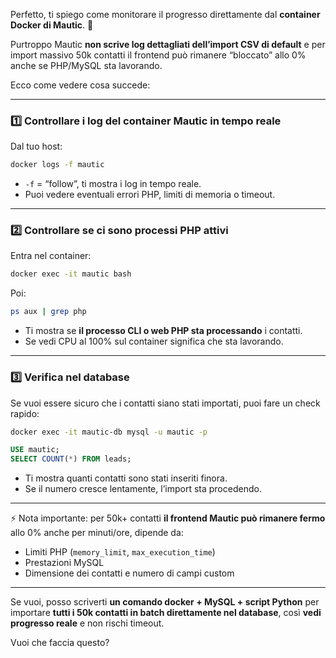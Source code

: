 Perfetto, ti spiego come monitorare il progresso direttamente dal **container Docker di Mautic**. 🔹

Purtroppo Mautic **non scrive log dettagliati dell’import CSV di default** e per import massivo 50k contatti il frontend può rimanere “bloccato” allo 0% anche se PHP/MySQL sta lavorando.

Ecco come vedere cosa succede:

---

### 1️⃣ Controllare i log del container Mautic in tempo reale

Dal tuo host:

```bash
docker logs -f mautic
```

* `-f` = “follow”, ti mostra i log in tempo reale.
* Puoi vedere eventuali errori PHP, limiti di memoria o timeout.

---

### 2️⃣ Controllare se ci sono processi PHP attivi

Entra nel container:

```bash
docker exec -it mautic bash
```

Poi:

```bash
ps aux | grep php
```

* Ti mostra se **il processo CLI o web PHP sta processando** i contatti.
* Se vedi CPU al 100% sul container significa che sta lavorando.

---

### 3️⃣ Verifica nel database

Se vuoi essere sicuro che i contatti siano stati importati, puoi fare un check rapido:

```bash
docker exec -it mautic-db mysql -u mautic -p
```

```sql
USE mautic;
SELECT COUNT(*) FROM leads;
```

* Ti mostra quanti contatti sono stati inseriti finora.
* Se il numero cresce lentamente, l’import sta procedendo.

---

⚡ Nota importante: per 50k+ contatti **il frontend Mautic può rimanere fermo** allo 0% anche per minuti/ore, dipende da:

* Limiti PHP (`memory_limit`, `max_execution_time`)
* Prestazioni MySQL
* Dimensione dei contatti e numero di campi custom

---

Se vuoi, posso scriverti **un comando docker + MySQL + script Python** per importare **tutti i 50k contatti in batch direttamente nel database**, così **vedi progresso reale** e non rischi timeout.

Vuoi che faccia questo?
